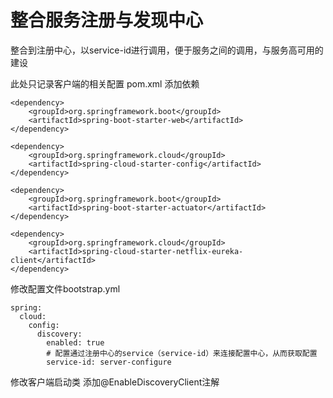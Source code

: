 # 整合服务注册与发现中心
整合到注册中心，以service-id进行调用，便于服务之间的调用，与服务高可用的建设

此处只记录客户端的相关配置
pom.xml 添加依赖
```
<dependency>
    <groupId>org.springframework.boot</groupId>
    <artifactId>spring-boot-starter-web</artifactId>
</dependency>

<dependency>
    <groupId>org.springframework.cloud</groupId>
    <artifactId>spring-cloud-starter-config</artifactId>
</dependency>

<dependency>
    <groupId>org.springframework.boot</groupId>
    <artifactId>spring-boot-starter-actuator</artifactId>
</dependency>

<dependency>
    <groupId>org.springframework.cloud</groupId>
    <artifactId>spring-cloud-starter-netflix-eureka-client</artifactId>
</dependency>
```

修改配置文件bootstrap.yml
```
spring:
  cloud:
    config:
      discovery:
        enabled: true
        # 配置通过注册中心的service（service-id）来连接配置中心，从而获取配置
        service-id: server-configure
```

修改客户端启动类
添加@EnableDiscoveryClient注解
